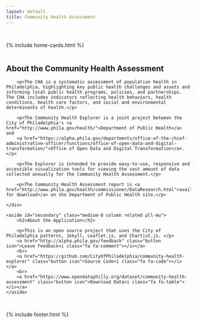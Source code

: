 ```yaml
---
layout: default
title: Community Health Assessment
---
```


<br>

{% include home-cards.html %}

<div class="row">
 	<div class="medium-16 column">
		<h2>About the Community Health Assessment</h2>

		<p>The CHA is a systematic assessment of population health in Philadelphia, highlighting key public health challenges and assets and informing local public health programs, policies, and partnerships. The CHA includes indicators reflecting health behaviors, health conditions, health care factors, and social and environmental determinants of health.</p>

		<p>The Community Health Explorer is a joint project between the City of Philadelphia's <a href="http://www.phila.gov/health/">Department of Public Health</a> and
		<a href="https://alpha.phila.gov/departments/office-of-the-chief-administrative-officer/functions/office-of-open-data-and-digital-transformation/">Office of Open Data and Digital Transformation</a>.</p>

		<p>The Explorer is intended to provide easy-to-use, responsive and accessible visualization tools for viewing the vast amount of data collected annually for the Community Health Assessment.</p>

		<p>The Community Health Assessment report is <a href="http://www.phila.gov/health/commissioner/DataResearch.html">available for download</a> on the Department of Public Health site.</p>

	</div>

	<aside id="secondary" class="medium-8 column related pll-mu">
		<h2>About the Application</h2>

		<p>This is an open source project that uses the City of Philadelphia patterns, Jekyll, Leaflet.js, and Chartist.js. </p>
		<a href="http://alpha.phila.gov/feedback" class="button icon">Leave Feedback<i class="fa fa-comment"></i></a>
		<br>
		<a href="https://github.com/CityOfPhiladelphia/community-health-explorer" class="button icon">Source Code<i class="fa fa-code"></i></a>
		<br>
		<a href="https://www.opendataphilly.org/dataset/community-health-assessment" class="button icon">Download Data<i class="fa fa-table"></i></a>
	</aside>
</div>



<!--<h2>About the Community Health Assessment (CHA)</h2>-->




<br>

{% include footer.html %}
